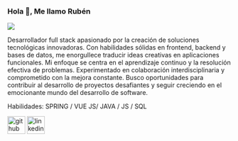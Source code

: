 ### Hola 👋, Me llamo Rubén
![](https://imgs.search.brave.com/I3M035e_9I5bxMaIlvtsN0153jw-9NrI6k5I64o3IHA/rs:fit:500:0:0:0/g:ce/aHR0cHM6Ly93YWxs/cGFwZXIuZm9yZnVu/LmNvbS9mZXRjaC85/OS85OTk4MjQ3ZjEy/MWY4M2EwOTljMTlh/YjhmNjIzMmRiOC5q/cGVn)

Desarrollador full stack apasionado por la creación de soluciones tecnológicas innovadoras. Con habilidades sólidas en frontend, backend y bases de datos, me enorgullece traducir ideas creativas en aplicaciones funcionales. Mi enfoque se centra en el aprendizaje continuo y la resolución efectiva de problemas. Experimentado en colaboración interdisciplinaria y comprometido con la mejora constante. Busco oportunidades para contribuir al desarrollo de proyectos desafiantes y seguir creciendo en el emocionante mundo del desarrollo de software.

Habilidades: SPRING / VUE JS/ JAVA / JS / SQL



[<img src='https://cdn.jsdelivr.net/npm/simple-icons@3.0.1/icons/github.svg' alt='github' height='40'>](https://github.com/lubineitor)  [<img src='https://cdn.jsdelivr.net/npm/simple-icons@3.0.1/icons/linkedin.svg' alt='linkedin' height='40'>](https://www.linkedin.com/in/rubenteijeiro)  
